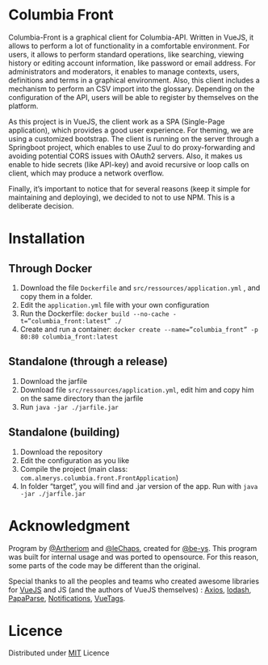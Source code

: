 # Columbia Front
Columbia-Front is a graphical client for Columbia-API. Written in VueJS, it allows to perform a lot of functionality in a comfortable environment. For users, it allows to perform standard operations, like searching, viewing history or editing account information, like password or email address. For administrators and moderators, it enables to manage contexts, users, definitions and terms in a graphical environment. Also, this client includes a mechanism to perform an CSV import into the glossary. Depending on the configuration of the API, users will be able to register by themselves on the platform.

As this project is in VueJS, the client work as a SPA (Single-Page application), which provides a good user experience. For theming, we are using a customized bootstrap. The client is running on the server through a Springboot project, which enables to use Zuul to do proxy-forwarding and avoiding potential CORS issues with OAuth2 servers. Also, it makes us enable to hide secrets (like API-key) and avoid recursive or loop calls on client, which may produce a network overflow.

Finally, it’s important to notice that for several reasons (keep it simple for maintaining and deploying), we decided to not to use NPM. This is a deliberate decision.

# Installation
## Through Docker
1.	Download the file `Dockerfile` and `src/ressources/application.yml` , and copy them in a folder.
2.	Edit the `application.yml` file with your own configuration
3.	Run the Dockerfile: `docker build --no-cache -t=”columbia_front:latest” ./`
4.	Create and run a container: `docker create --name=”columbia_front” -p 80:80 columbia_front:latest` 
## Standalone (through a release)
1.	Download the jarfile
2.	Download file `src/ressources/application.yml`, edit him and copy him on the same directory than the jarfile
3.	Run `java -jar ./jarfile.jar`
## Standalone (building)
1.	Download the repository
2.	Edit the configuration as you like
3.	Compile the project (main class: `com.almerys.columbia.front.FrontApplication`)
4.	In folder “target”, you will find and .jar version of the app. Run with `java -jar ./jarfile.jar`

# Acknowledgment
Program by [@Artheriom](https://github.com/Artheriom/) and [@leChaps](https://github.com/lechaps), created for [@be-ys](https://github.com/be-ys). This program was built for internal usage and was ported to opensource. For this reason, some parts of the code may be different than the original.

Special thanks to all the peoples and teams who created awesome libraries for [VueJS]( https://vuejs.org/) and JS (and the authors of VueJS themselves) : [Axios]( https://github.com/axios/axios), [lodash]( https://lodash.com/), [PapaParse]( https://www.papaparse.com/), [Notifications](https://vuejsexamples.com/vuejs-2-notification-center/), [VueTags](http://www.vue-tags-input.com/#/).
# Licence
Distributed under [MIT](https://opensource.org/licenses/MIT) Licence
